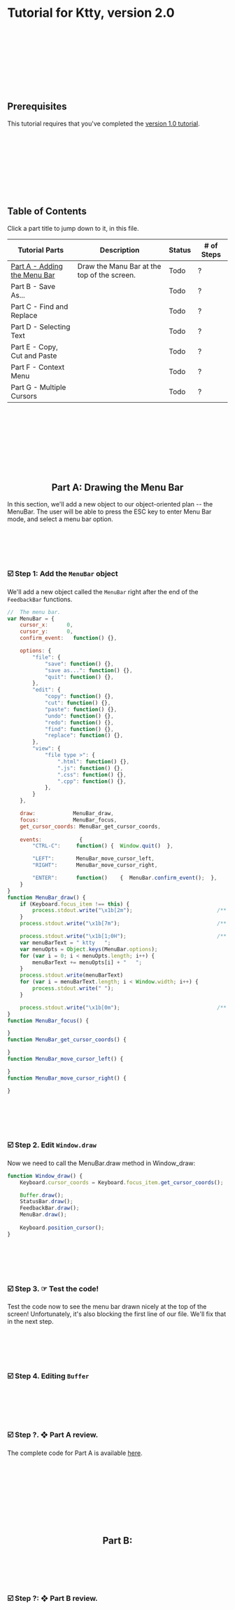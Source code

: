 # Tutorial for Ktty, version 2.0

<br/><br/><br/><br/><br/><br/><br/><br/>



##  Prerequisites

This tutorial requires that you've completed the [version 1.0 tutorial](https://github.com/rooftop-media/ktty-tutorial/blob/main/version1.0/tutorial.md).

<br/><br/><br/><br/><br/><br/><br/><br/>



##  Table of Contents

Click a part title to jump down to it, in this file.

| Tutorial Parts              | Description  | Status | # of Steps |
| --------------------------- | ------------ | ------ | ---------- |
| [Part A - Adding the Menu Bar](https://github.com/rooftop-media/ktty-tutorial/blob/main/version2.0/tutorial.md#part-a) | Draw the Manu Bar at the top of the screen. | Todo | ? |
| Part B - Save As... |   | Todo | ? |
| Part C - Find and Replace |   | Todo | ? |
| Part D - Selecting Text |   | Todo | ? |
| Part E - Copy, Cut and Paste |   | Todo | ? |
| Part F - Context Menu |  | Todo | ? |
| Part G - Multiple Cursors |  | Todo | ? | 

<br/><br/><br/><br/><br/><br/><br/><br/>





<h2 id="part-a" align="center">  Part A:  Drawing the Menu Bar </h2>

In this section, we'll add a new object to our object-oriented plan -- the MenuBar.
The user will be able to press the ESC key to enter Menu Bar mode, and select a menu bar option.

<br/><br/><br/><br/>



<h3 id="a-1">  ☑️ Step 1: Add the <code>MenuBar</code> object  </h3>

We'll add a new object called the `MenuBar` right after the end of the `FeedbackBar` functions. 

```javascript
//  The menu bar. 
var MenuBar = {
    cursor_x:      0,
    cursor_y:      0,
    confirm_event:   function() {},

    options: {
        "file": {
            "save": function() {},
            "save as...": function() {},
            "quit": function() {},
        },
        "edit": {
            "copy": function() {},
            "cut": function() {},
            "paste": function() {},
            "undo": function() {},
            "redo": function() {},
            "find": function() {},
            "replace": function() {},
        },
        "view": {
            "file type >": {
                ".html": function() {},
                ".js": function() {},
                ".css": function() {},
                ".cpp": function() {},
            },
        }
    },

    draw:            MenuBar_draw,
    focus:           MenuBar_focus,
    get_cursor_coords: MenuBar_get_cursor_coords,
    
    events:            {
        "CTRL-C":     function() {  Window.quit()  },

        "LEFT":       MenuBar_move_cursor_left,
        "RIGHT":      MenuBar_move_cursor_right,

        "ENTER":      function()    {  MenuBar.confirm_event();  },
    }
}
function MenuBar_draw() {
    if (Keyboard.focus_item !== this) {
        process.stdout.write("\x1b[2m");                           /**  Dim text.                         **/
    }
    process.stdout.write("\x1b[7m");                               /**  Reverse video.                    **/

    process.stdout.write("\x1b[1;0H");                             /**  Moving to the top row.         **/
    var menuBarText = " ktty   ";
    var menuOpts = Object.keys(MenuBar.options);
    for (var i = 0; i < menuOpts.length; i++) {
        menuBarText += menuOpts[i] + "   ";
    }
    process.stdout.write(menuBarText)
    for (var i = menuBarText.length; i < Window.width; i++) {
        process.stdout.write(" ");
    }

    process.stdout.write("\x1b[0m");                               /**  Back to undim text.               **/
}
function MenuBar_focus() {

}
function MenuBar_get_cursor_coords() {

}
function MenuBar_move_cursor_left() {

}
function MenuBar_move_cursor_right() {

}
```

<br/><br/><br/><br/>




<h3 id="a-2">  ☑️ Step 2. Edit <code>Window.draw</code>  </h3>

Now we need to call the MenuBar.draw method in Window_draw:

```javascript
function Window_draw() {
    Keyboard.cursor_coords = Keyboard.focus_item.get_cursor_coords();

    Buffer.draw();
    StatusBar.draw();
    FeedbackBar.draw();
    MenuBar.draw();
    
    Keyboard.position_cursor();
}
```

<br/><br/><br/><br/>



<h3 id="a-3"> ☑️ Step 3. ☞ Test the code!  </h3>

Test the code now to see the menu bar drawn nicely at the top of the screen!
Unfortunately, it's also blocking the first line of our file.  We'll fix that in the next step. 

<br/><br/><br/><br/>



<h3 id="a-4"> ☑️ Step 4. Editing <code>Buffer</code>  </h3>



<br/><br/><br/><br/>



<h3 id="a-?"> ☑️ Step ?. ❖ Part A review. </h3>

The complete code for Part A is available [here](https://github.com/rooftop-media/ktty-tutorial/blob/main/version2.0/part_A.js).

<br/><br/><br/><br/><br/><br/><br/><br/>




<h2 id="part-b" align="center">  Part B:    </h2>

<br/><br/><br/><br/>



<h3 id="b-?">  ☑️ Step ?:  ❖  Part B review. </h3>

<br/><br/><br/><br/><br/><br/><br/><br/>













